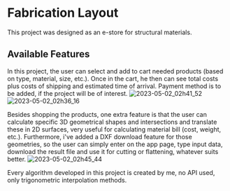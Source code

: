 # Fabrication Layout

This project was designed as an e-store for structural materials.

## Available Features

In this project, the user can select and add to cart needed products (based on type, material, size, etc.). Once in the cart, he then can see total costs plus costs of shipping and estimated time of arrival. Payment method is to be added, if the project will be of interest.
![2023-05-02_02h41_52](https://user-images.githubusercontent.com/115340892/235550059-814c8fa9-fcc2-42aa-a60f-6b35c3e66486.png)
![2023-05-02_02h36_16](https://user-images.githubusercontent.com/115340892/235549607-d8f7949f-a1c1-4736-813d-9cbdefce3420.png)

Besides shopping the products, one extra feature is that the user can calculate specific 3D geometrical shapes and intersections and translate these in 2D surfaces, very useful for calculating material bill (cost, weight, etc.).
Furthermore, i've added a DXF download feature for those geometries, so the user can simply enter on the app page, type input data, download the result file and use it for cutting or flattening, whatever suits better.
![2023-05-02_02h45_44](https://user-images.githubusercontent.com/115340892/235550437-d513a488-ffa2-440f-8d6f-1870c07761b2.png)

Every algorithm developed in this project is created by me, no API used, only trigonometric interpolation methods.
